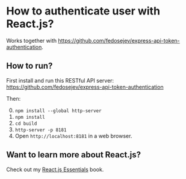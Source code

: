 # How to authenticate user with React.js?

Works together with https://github.com/fedosejev/express-api-token-authentication.

## How to run?

First install and run this RESTful API server: https://github.com/fedosejev/express-api-token-authentication

Then:

0. `npm install --global http-server`
1. `npm install`
2. `cd build`
3. `http-server -p 8181`
4. Open `http://localhost:8181` in a web browser.

## Want to learn more about React.js?

Check out my [React.js Essentials](http://reactessentials.com) book.
